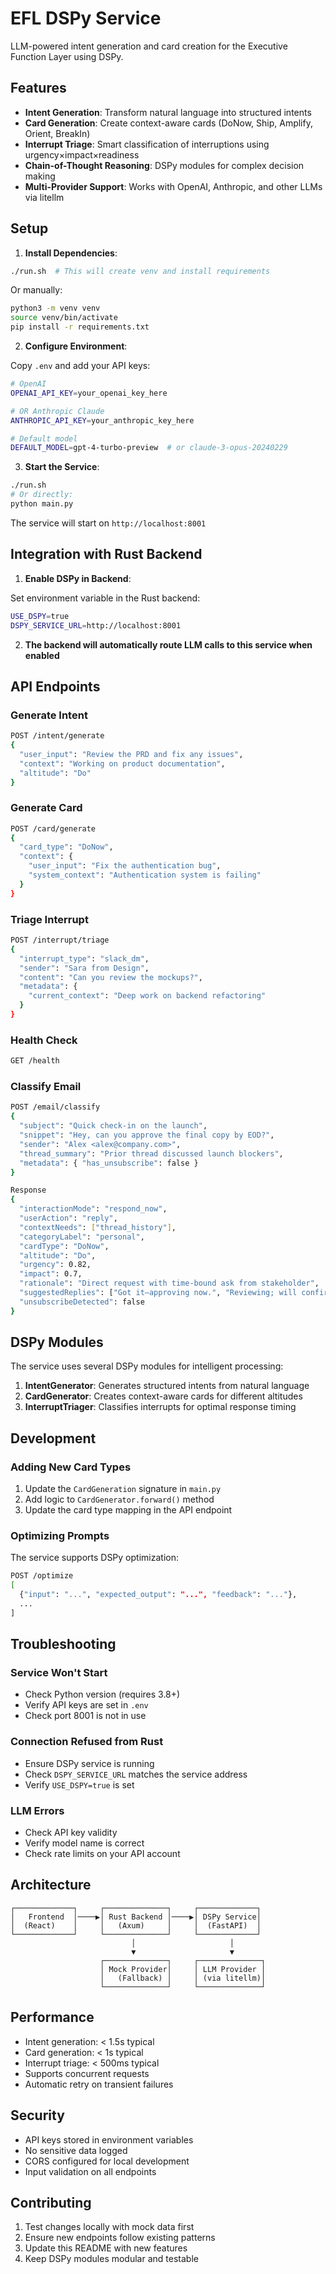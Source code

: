 # EFL DSPy Service

LLM-powered intent generation and card creation for the Executive Function Layer using DSPy.

## Features

- **Intent Generation**: Transform natural language into structured intents
- **Card Generation**: Create context-aware cards (DoNow, Ship, Amplify, Orient, BreakIn)
- **Interrupt Triage**: Smart classification of interruptions using urgency×impact×readiness
- **Chain-of-Thought Reasoning**: DSPy modules for complex decision making
- **Multi-Provider Support**: Works with OpenAI, Anthropic, and other LLMs via litellm

## Setup

1. **Install Dependencies**:
```bash
./run.sh  # This will create venv and install requirements
```

Or manually:
```bash
python3 -m venv venv
source venv/bin/activate
pip install -r requirements.txt
```

2. **Configure Environment**:

Copy `.env` and add your API keys:
```bash
# OpenAI
OPENAI_API_KEY=your_openai_key_here

# OR Anthropic Claude
ANTHROPIC_API_KEY=your_anthropic_key_here

# Default model
DEFAULT_MODEL=gpt-4-turbo-preview  # or claude-3-opus-20240229
```

3. **Start the Service**:
```bash
./run.sh
# Or directly:
python main.py
```

The service will start on `http://localhost:8001`

## Integration with Rust Backend

1. **Enable DSPy in Backend**:

Set environment variable in the Rust backend:
```bash
USE_DSPY=true
DSPY_SERVICE_URL=http://localhost:8001
```

2. **The backend will automatically route LLM calls to this service when enabled**

## API Endpoints

### Generate Intent
```bash
POST /intent/generate
{
  "user_input": "Review the PRD and fix any issues",
  "context": "Working on product documentation",
  "altitude": "Do"
}
```

### Generate Card
```bash
POST /card/generate
{
  "card_type": "DoNow",
  "context": {
    "user_input": "Fix the authentication bug",
    "system_context": "Authentication system is failing"
  }
}
```

### Triage Interrupt
```bash
POST /interrupt/triage
{
  "interrupt_type": "slack_dm",
  "sender": "Sara from Design",
  "content": "Can you review the mockups?",
  "metadata": {
    "current_context": "Deep work on backend refactoring"
  }
}
```

### Health Check
```bash
GET /health
```

### Classify Email
```bash
POST /email/classify
{
  "subject": "Quick check-in on the launch",
  "snippet": "Hey, can you approve the final copy by EOD?",
  "sender": "Alex <alex@company.com>",
  "thread_summary": "Prior thread discussed launch blockers",
  "metadata": { "has_unsubscribe": false }
}

Response
{
  "interactionMode": "respond_now",
  "userAction": "reply",
  "contextNeeds": ["thread_history"],
  "categoryLabel": "personal",
  "cardType": "DoNow",
  "altitude": "Do",
  "urgency": 0.82,
  "impact": 0.7,
  "rationale": "Direct request with time-bound ask from stakeholder",
  "suggestedReplies": ["Got it—approving now.", "Reviewing; will confirm within 1 hour."],
  "unsubscribeDetected": false
}
```

## DSPy Modules

The service uses several DSPy modules for intelligent processing:

1. **IntentGenerator**: Generates structured intents from natural language
2. **CardGenerator**: Creates context-aware cards for different altitudes
3. **InterruptTriager**: Classifies interrupts for optimal response timing

## Development

### Adding New Card Types

1. Update the `CardGeneration` signature in `main.py`
2. Add logic to `CardGenerator.forward()` method
3. Update the card type mapping in the API endpoint

### Optimizing Prompts

The service supports DSPy optimization:
```bash
POST /optimize
[
  {"input": "...", "expected_output": "...", "feedback": "..."},
  ...
]
```

## Troubleshooting

### Service Won't Start
- Check Python version (requires 3.8+)
- Verify API keys are set in `.env`
- Check port 8001 is not in use

### Connection Refused from Rust
- Ensure DSPy service is running
- Check `DSPY_SERVICE_URL` matches the service address
- Verify `USE_DSPY=true` is set

### LLM Errors
- Check API key validity
- Verify model name is correct
- Check rate limits on your API account

## Architecture

```
┌─────────────┐     ┌──────────────┐     ┌─────────────┐
│   Frontend  │────▶│ Rust Backend │────▶│ DSPy Service│
│  (React)    │     │   (Axum)     │     │  (FastAPI)  │
└─────────────┘     └──────────────┘     └─────────────┘
                           │                     │
                           ▼                     ▼
                    ┌──────────────┐     ┌──────────────┐
                    │ Mock Provider│     │ LLM Provider │
                    │   (Fallback) │     │ (via litellm)│
                    └──────────────┘     └──────────────┘
```

## Performance

- Intent generation: < 1.5s typical
- Card generation: < 1s typical  
- Interrupt triage: < 500ms typical
- Supports concurrent requests
- Automatic retry on transient failures

## Security

- API keys stored in environment variables
- No sensitive data logged
- CORS configured for local development
- Input validation on all endpoints

## Contributing

1. Test changes locally with mock data first
2. Ensure new endpoints follow existing patterns
3. Update this README with new features
4. Keep DSPy modules modular and testable
